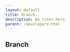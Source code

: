 ```yaml
---
layout: default
title: Branch
description: No trees here
parent: /developers.html
---
```


## Branch
